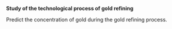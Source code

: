 __Study of the technological process of gold refining__

Predict the concentration of gold during the gold refining process.

